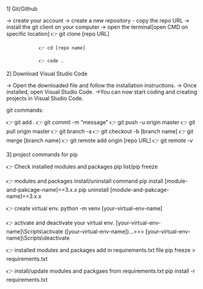 1] Git/Github

-> create your account
-> create a new repository - copy the repo URL
-> install the git client on your computer
-> open the terminal[open CMD on specific location]
👉 git clone [repo URL]

                👉 cd [repo name]

                👉 code .

2] Download Visual Studio Code

-> Open the downloaded file and follow the installation instructions.
-> Once installed, open Visual Studio Code.
->You can now start coding and creating projects in Visual Studio Code.

git commands:

👉 git add .
👉 git commit -m "message"
👉 git push -u origin master
👉 git pull origin master
👉 git branch -a
👉 git checkout -b [branch name]
👉 git merge [branch name]
👉 git remote add origin [repo URL]
👉 git remote -v

3] project commands for pip
    
👉 Check installed modules and packages
pip list/pip freeze

👉 modules and packages install/uninstall command
pip install [module-and-pakcage-name]==3.x.x pip uninstall [module-and-pakcage-name]==3.x.x

👉 create virtual env.
python -m venv [your-virtual-env-name]

👉 activate and deactivate your virtual env.
[your-virtual-env-name]\Scripts\activate ([your-virtual-env-name])...>>> [your-virtual-env-name]\Scripts\deactivate

👉 installed modules and packages add in requirements.txt file
pip freeze > requirements.txt

👉 install/update modules and packgaes from requirements.txt
pip install -r requirements.txt
